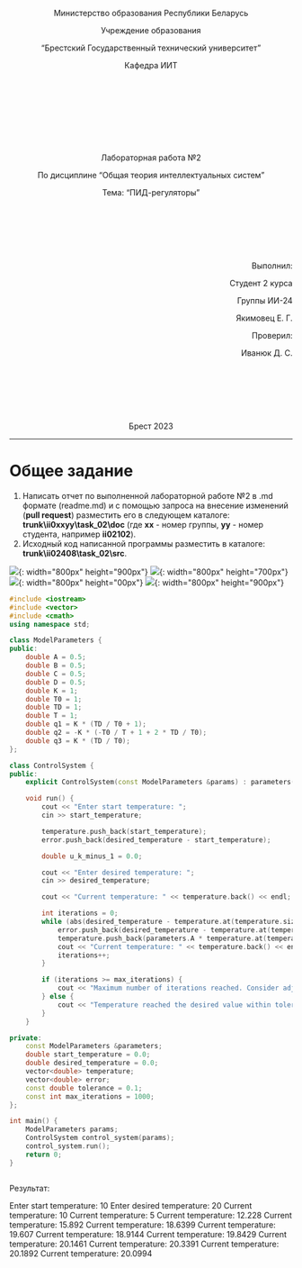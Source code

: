 <p align="center"> Министерство образования Республики Беларусь</p>
<p align="center">Учреждение образования</p>
<p align="center">“Брестский Государственный технический университет”</p>
<p align="center">Кафедра ИИТ</p>
<br><br><br><br><br><br><br>
<p align="center">Лабораторная работа №2</p>
<p align="center">По дисциплине “Общая теория интеллектуальных систем”</p>
<p align="center">Тема: “ПИД-регуляторы”</p>
<br><br><br><br><br>
<p align="right">Выполнил:</p>
<p align="right">Студент 2 курса</p>
<p align="right">Группы ИИ-24</p>
<p align="right">Якимовец Е. Г.</p>
<p align="right">Проверил:</p>
<p align="right">Иванюк Д. С.</p>
<br><br><br><br><br>
<p align="center">Брест 2023</p>

---

# Общее задание

1. Написать отчет по выполненной лабораторной работе №2 в .md формате (readme.md) и с помощью запроса на внесение изменений (**pull request**) разместить его в следующем каталоге: **trunk\ii0xxyy\task_02\doc** (где **xx** - номер группы, **yy** - номер студента, например **ii02102**).
2. Исходный код написанной программы разместить в каталоге: **trunk\ii02408\task_02\src**.

![](1.png){: width="800px" height="900px"}
![](2.png){: width="800px" height="700px"}
![](3.png){: width="800px" height="00px"}
![](4.png){: width="800px" height="900px"}

```c++
#include <iostream>
#include <vector>
#include <cmath>
using namespace std;

class ModelParameters {
public:
    double A = 0.5;
    double B = 0.5;
    double C = 0.5;
    double D = 0.5;
    double K = 1;
    double T0 = 1;
    double TD = 1;
    double T = 1;
    double q1 = K * (TD / T0 + 1);
    double q2 = -K * (-T0 / T + 1 + 2 * TD / T0);
    double q3 = K * (TD / T0);
};

class ControlSystem {
public:
    explicit ControlSystem(const ModelParameters &params) : parameters(params) {}

    void run() {
        cout << "Enter start temperature: ";
        cin >> start_temperature;

        temperature.push_back(start_temperature);
        error.push_back(desired_temperature - start_temperature);

        double u_k_minus_1 = 0.0;

        cout << "Enter desired temperature: ";
        cin >> desired_temperature;

        cout << "Current temperature: " << temperature.back() << endl;

        int iterations = 0;
        while (abs(desired_temperature - temperature.at(temperature.size() - 1)) > tolerance && iterations < max_iterations) {
            error.push_back(desired_temperature - temperature.at(temperature.size() - 1));
            temperature.push_back(parameters.A * temperature.at(temperature.size() - 1) - parameters.B * temperature.at(temperature.size() - 2) + parameters.C + parameters.D * sin(u_k_minus_1));
            cout << "Current temperature: " << temperature.back() << endl;
            iterations++;
        }

        if (iterations >= max_iterations) {
            cout << "Maximum number of iterations reached. Consider adjusting the parameters." << endl;
        } else {
            cout << "Temperature reached the desired value within tolerance." << endl;
        }
    }

private:
    const ModelParameters &parameters;
    double start_temperature = 0.0;
    double desired_temperature = 0.0;
    vector<double> temperature;
    vector<double> error;
    const double tolerance = 0.1;
    const int max_iterations = 1000;
};

int main() {
    ModelParameters params;
    ControlSystem control_system(params);
    control_system.run();
    return 0;
}



```

Результат:

Enter start temperature: 10
Enter desired temperature: 20
Current temperature: 10
Current temperature: 5
Current temperature: 12.228
Current temperature: 15.892
Current temperature: 18.6399
Current temperature: 19.607
Current temperature: 18.9144
Current temperature: 19.8429
Current temperature: 20.1461
Current temperature: 20.3391
Current temperature: 20.1892
Current temperature: 20.0994
